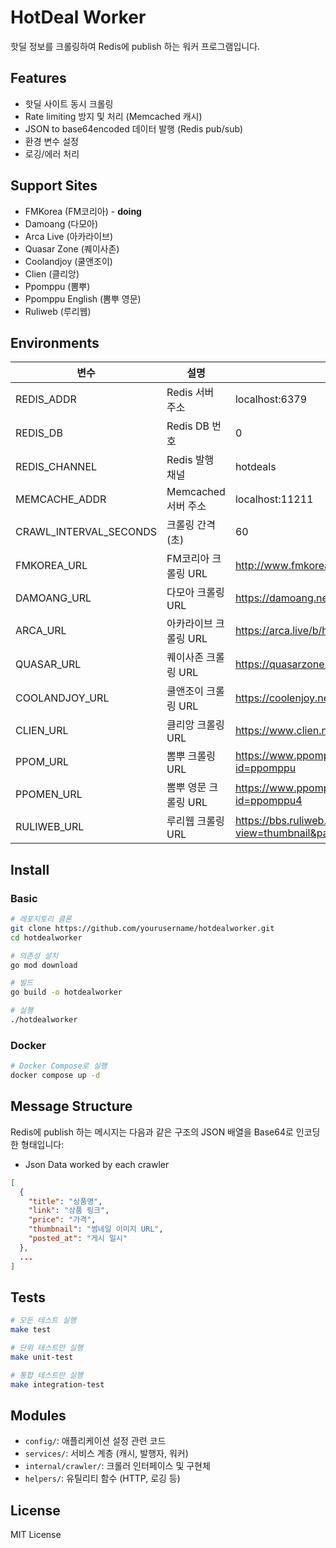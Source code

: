 # HotDeal Worker

핫딜 정보를 크롤링하여 Redis에 publish 하는 워커 프로그램입니다.

## Features

- 핫딜 사이트 동시 크롤링
- Rate limiting 방지 및 처리 (Memcached 캐시)
- JSON to base64encoded 데이터 발행 (Redis pub/sub)
- 환경 변수 설정
- 로깅/에러 처리

## Support Sites

- FMKorea (FM코리아) - **doing**
- Damoang (다모아)
- Arca Live (아카라이브)
- Quasar Zone (퀘이사존)
- Coolandjoy (쿨앤조이)
- Clien (클리앙)
- Ppomppu (뽐뿌)
- Ppomppu English (뽐뿌 영문)
- Ruliweb (루리웹)

## Environments

| 변수 | 설명 | 기본값 |
|------|------|--------|
| REDIS_ADDR | Redis 서버 주소 | localhost:6379 |
| REDIS_DB | Redis DB 번호 | 0 |
| REDIS_CHANNEL | Redis 발행 채널 | hotdeals |
| MEMCACHE_ADDR | Memcached 서버 주소 | localhost:11211 |
| CRAWL_INTERVAL_SECONDS | 크롤링 간격 (초) | 60 |
| FMKOREA_URL | FM코리아 크롤링 URL | http://www.fmkorea.com/hotdeal |
| DAMOANG_URL | 다모아 크롤링 URL | https://damoang.net/economy |
| ARCA_URL | 아카라이브 크롤링 URL | https://arca.live/b/hotdeal |
| QUASAR_URL | 퀘이사존 크롤링 URL | https://quasarzone.com/bbs/qb_saleinfo |
| COOLANDJOY_URL | 쿨앤조이 크롤링 URL | https://coolenjoy.net/bbs/jirum |
| CLIEN_URL | 클리앙 크롤링 URL | https://www.clien.net/service/board/jirum |
| PPOM_URL | 뽐뿌 크롤링 URL | https://www.ppomppu.co.kr/zboard/zboard.php?id=ppomppu |
| PPOMEN_URL | 뽐뿌 영문 크롤링 URL | https://www.ppomppu.co.kr/zboard/zboard.php?id=ppomppu4 |
| RULIWEB_URL | 루리웹 크롤링 URL | https://bbs.ruliweb.com/market/board/1020?view=thumbnail&page=1 |

## Install

### Basic

```bash
# 레포지토리 클론
git clone https://github.com/yourusername/hotdealworker.git
cd hotdealworker

# 의존성 설치
go mod download

# 빌드
go build -o hotdealworker

# 실행
./hotdealworker
```

### Docker

```bash
# Docker Compose로 실행
docker compose up -d
```

## Message Structure

Redis에 publish 하는 메시지는 다음과 같은 구조의 JSON 배열을 Base64로 인코딩한 형태입니다:
- Json Data worked by each crawler
```json
[
  {
    "title": "상품명",
    "link": "상품 링크",
    "price": "가격",
    "thumbnail": "썸네일 이미지 URL",
    "posted_at": "게시 일시"
  },
  ...
]
```

## Tests

```bash
# 모든 테스트 실행
make test

# 단위 테스트만 실행
make unit-test

# 통합 테스트만 실행
make integration-test
```

## Modules

- `config/`: 애플리케이션 설정 관련 코드
- `services/`: 서비스 계층 (캐시, 발행자, 워커)
- `internal/crawler/`: 크롤러 인터페이스 및 구현체
- `helpers/`: 유틸리티 함수 (HTTP, 로깅 등)

## License

MIT License